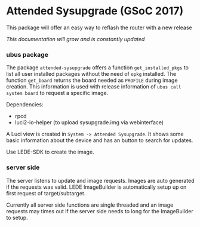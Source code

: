 # Attended Sysupgrade (GSoC 2017)

This package will offer an easy way to reflash the router with a new release

*This documentation will grow and is constantly updated*

### ubus package

The package `attended-sysupgrade` offers a function `get_installed_pkgs` to list all user installed packages without the need of `opkg` installed. The function `get_board` returns the board needed as `PROFILE` during image creation. This information is used with release information of `ubus call system board` to request a specific image.

Dependencies:
* rpcd
* luci2-io-helper (to upload sysupgrade.img via webinterface)

A Luci view is created in `System -> Attended Sysupgrade`. It shows some basic information about the device and has an button to search for updates.

Use LEDE-SDK to create the image.

### server side

The server listens to update and image requests. Images are auto generated if the requests was valid. LEDE ImageBuilder is automatically setup up on first request of target/subtarget. 

Currently all server side functions are single threaded and an image requests may times out if the server side needs to long for the ImageBuilder to setup.



